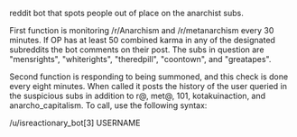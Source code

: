 reddit bot that spots people out of place on the anarchist subs.

First function is monitoring /r/Anarchism and /r/metanarchism every 30 minutes. If OP has at least 50 combined karma in any of the designated subreddits the bot comments on their post. The subs in question are "mensrights", "whiterights", "theredpill", "coontown", and "greatapes".

Second function is responding to being summoned, and this check is done every eight minutes. When called it posts the history of the user queried in the suspicious subs in addition to r@, met@, 101, kotakuinaction, and anarcho_capitalism. To call, use the following syntax:

/u/isreactionary_bot[3]  USERNAME
